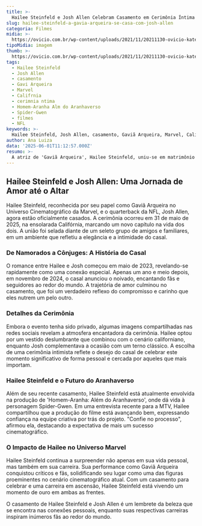 ```yaml
---
title: >-
  Hailee Steinfeld e Josh Allen Celebram Casamento em Cerimônia Íntima na Califórnia
slug: hailee-steinfeld-a-gavia-arqueira-se-casa-com-josh-allen
categoria: Filmes
midia: >-
  https://ovicio.com.br/wp-content/uploads/2021/11/20211130-ovicio-kate-bishop-marvel-gaviao-arqueiro-hailee-steinfeld.jpg
tipoMidia: imagem
thumb: >-
  https://ovicio.com.br/wp-content/uploads/2021/11/20211130-ovicio-kate-bishop-marvel-gaviao-arqueiro-hailee-steinfeld.jpg
tags:
  - Hailee Steinfeld
  - Josh Allen
  - casamento
  - Gavi Arqueira
  - Marvel
  - Califrnia
  - cerimnia ntima
  - Homem-Aranha Alm do Aranhaverso
  - Spider-Gwen
  - filmes
  - NFL
keywords: >-
  Hailee Steinfeld, Josh Allen, casamento, Gaviã Arqueira, Marvel, Califórnia, cerimônia íntima, Homem-Aranha: Além do Aranhaverso, Spider-Gwen, filmes, NFL
author: Ana Luiza
data: '2025-06-01T11:12:57.000Z'
resumo: >-
  A atriz de 'Gaviã Arqueira', Hailee Steinfeld, uniu-se em matrimônio ao jogador Josh Allen em uma cerimônia discreta e elegante na Califórnia. O casal, que começou a namorar em 2023, oficializou a união em maio de 2025.
---
```


## Hailee Steinfeld e Josh Allen: Uma Jornada de Amor até o Altar

Hailee Steinfeld, reconhecida por seu papel como Gaviã Arqueira no Universo Cinematográfico da Marvel, e o quarterback da NFL, Josh Allen, agora estão oficialmente casados. A cerimônia ocorreu em 31 de maio de 2025, na ensolarada Califórnia, marcando um novo capítulo na vida dos dois. A união foi selada diante de um seleto grupo de amigos e familiares, em um ambiente que refletiu a elegância e a intimidade do casal.

### De Namorados a Cônjuges: A História do Casal

O romance entre Hailee e Josh começou em maio de 2023, revelando-se rapidamente como uma conexão especial. Apenas um ano e meio depois, em novembro de 2024, o casal anunciou o noivado, encantando fãs e seguidores ao redor do mundo. A trajetória de amor culminou no casamento, que foi um verdadeiro reflexo do compromisso e carinho que eles nutrem um pelo outro.

### Detalhes da Cerimônia

Embora o evento tenha sido privado, algumas imagens compartilhadas nas redes sociais revelam a atmosfera encantadora da cerimônia. Hailee optou por um vestido deslumbrante que combinou com o cenário californiano, enquanto Josh complementava a ocasião com um terno clássico. A escolha de uma cerimônia intimista reflete o desejo do casal de celebrar este momento significativo de forma pessoal e cercada por aqueles que mais importam.

### Hailee Steinfeld e o Futuro do Aranhaverso

Além de seu recente casamento, Hailee Steinfeld está atualmente envolvida na produção de 'Homem-Aranha: Além do Aranhaverso', onde dá vida à personagem Spider-Gwen. Em uma entrevista recente para a MTV, Hailee compartilhou que a produção do filme está avançando bem, expressando confiança na equipe criativa por trás do projeto. "Confie no processo", afirmou ela, destacando a expectativa de mais um sucesso cinematográfico.

### O Impacto de Hailee no Universo Marvel

Hailee Steinfeld continua a surpreender não apenas em sua vida pessoal, mas também em sua carreira. Sua performance como Gaviã Arqueira conquistou críticos e fãs, solidificando seu lugar como uma das figuras proeminentes no cenário cinematográfico atual. Com um casamento para celebrar e uma carreira em ascensão, Hailee Steinfeld está vivendo um momento de ouro em ambas as frentes.

O casamento de Hailee Steinfeld e Josh Allen é um lembrete da beleza que se encontra nas conexões pessoais, enquanto suas respectivas carreiras inspiram inúmeros fãs ao redor do mundo.
